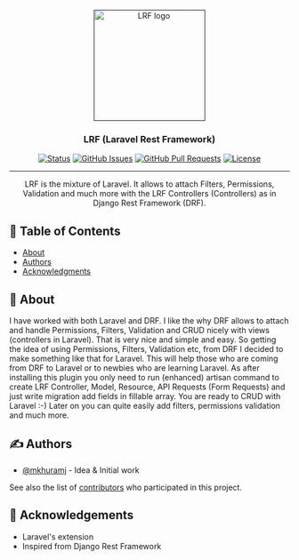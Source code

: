 <p align="center">
  <a href="" rel="noopener">
 <img width=200px height=200px src="" alt="LRF logo"></a>
</p>

<h3 align="center">LRF (Laravel Rest Framework)</h3>

<div align="center">

[![Status](https://img.shields.io/badge/status-active-success.svg)]()
[![GitHub Issues](https://img.shields.io/github/issues/kylelobo/The-Documentation-Compendium.svg)](https://github.com/mkhuramj/laravel-rest-framework/issues)
[![GitHub Pull Requests](https://img.shields.io/github/issues-pr/kylelobo/The-Documentation-Compendium.svg)](https://github.com/mkhuramj/laravel-rest-framework/pulls)
[![License](https://img.shields.io/badge/license-MIT-blue.svg)](/LICENSE)

</div>

---

<p align="center"> LRF is the mixture of Laravel. It allows to attach Filters, Permissions, Validation and much more with the LRF Controllers (Controllers) as in Django Rest Framework (DRF).
    <br> 
</p>

## 📝 Table of Contents

- [About](#about)
- [Authors](#authors)
- [Acknowledgments](#acknowledgement)

## 🧐 About <a name = "about"></a>

I have worked with both Laravel and DRF. I like the why DRF allows to attach and handle Permissions, Filters, Validation and CRUD nicely with views (controllers in Laravel). That is very nice and simple and easy. So getting the idea of using Permissions, Filters, Validation etc, from DRF I decided to make something like that for Laravel. This will help those who are coming from DRF to Laravel or to newbies who are learning Laravel. As after installing this plugin you only need to run (enhanced) artisan command to create LRF Controller, Model, Resource, API Requests (Form Requests) and just write migration add fields in fillable array. You are ready to CRUD with Laravel :-)
Later on you can quite easily add filters, permissions validation and much more.


## ✍️ Authors <a name = "authors"></a>

- [@mkhuramj](https://github.com/mkhuramj) - Idea & Initial work

See also the list of [contributors](https://github.com/mkhuramj/laravel-rest-framework/contributors) who participated in this project.

## 🎉 Acknowledgements <a name = "acknowledgement"></a>

- Laravel's extension
- Inspired from Django Rest Framework
